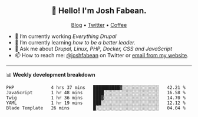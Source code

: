 <h2 align="center">👋 Hello! I'm Josh Fabean.</h2>
<p align="center">
  <a href="https://joshfabean.com">Blog</a> •
  <a href="https://twitter.com/fabean">Twitter</a> •
  <a href="https://www.buymeacoffee.com/LSxne6Yr4">Coffee</a>
</p>

- 🔭 I’m currently working *Everything Drupal*
- 🌱 I’m currently learning *how to be a better leader.*
- 💬 Ask me about *Drupal, Linux, PHP, Docker, CSS and JavaScript*
- 📫 How to reach me: [@joshfabean](https://twitter.com/joshfabean) on Twitter or [email from my website](https://joshfabean.com).

-------

📊 **Weekly development breakdown**
<!--START_SECTION:waka-->
```text
PHP              4 hrs 37 mins   ██████████▓░░░░░░░░░░░░░░   42.21 % 
JavaScript       1 hr 48 mins    ████░░░░░░░░░░░░░░░░░░░░░   16.58 % 
Twig             1 hr 36 mins    ███▓░░░░░░░░░░░░░░░░░░░░░   14.70 % 
YAML             1 hr 19 mins    ███░░░░░░░░░░░░░░░░░░░░░░   12.12 % 
Blade Template   26 mins         █░░░░░░░░░░░░░░░░░░░░░░░░   04.04 % 
```
<!--END_SECTION:waka-->

<!--
**fabean/fabean** is a ✨ _special_ ✨ repository because its `README.md` (this file) appears on your GitHub profile.

Here are some ideas to get you started:

- 🔭 I’m currently working on ...
- 🌱 I’m currently learning ...
- 👯 I’m looking to collaborate on ...
- 🤔 I’m looking for help with ...
- 💬 Ask me about ...
- 📫 How to reach me: ...
- 😄 Pronouns: ...
- ⚡ Fun fact: ...
-->
